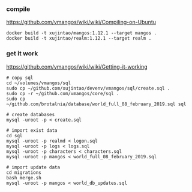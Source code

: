 ### compile
https://github.com/vmangos/wiki/wiki/Compiling-on-Ubuntu

```
docker build -t xujintao/mangos:1.12.1 --target mangos .
docker build -t xujintao/realm:1.12.1 --target realm .
```

### get it work
https://github.com/vmangos/wiki/wiki/Getting-it-working

```
# copy sql
cd ~/volumes/vmangos/sql
sudo cp ~/github.com/xujintao/devenv/vmangos/sql/create.sql .
sudo cp -r ~/github.com/vmangos/core/sql .
sudo cp ~/github.com/brotalnia/database/world_full_08_february_2019.sql sql

# create databases
mysql -uroot -p < create.sql

# import exist data
cd sql
mysql -uroot -p realmd < logon.sql
mysql -uroot -p logs < logs.sql
mysql -uroot -p characters < characters.sql
mysql -uroot -p mangos < world_full_08_february_2019.sql

# import update data
cd migrations
bash merge.sh
mysql -uroot -p mangos < world_db_updates.sql
```